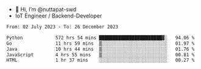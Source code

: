 - 👋 Hi, I’m @nuttapat-swd
- IoT Engineer / Backend-Developer

<!--START_SECTION:waka-->

```txt
From: 02 July 2023 - To: 26 December 2023

Python            572 hrs 54 mins ███████████████████████▓░   94.06 %
Go                11 hrs 59 mins  ▒░░░░░░░░░░░░░░░░░░░░░░░░   01.97 %
Java              10 hrs 44 mins  ▒░░░░░░░░░░░░░░░░░░░░░░░░   01.76 %
JavaScript        4 hrs 55 mins   ▒░░░░░░░░░░░░░░░░░░░░░░░░   00.81 %
HTML              1 hr 37 mins    ░░░░░░░░░░░░░░░░░░░░░░░░░   00.27 %
```

<!--END_SECTION:waka-->
